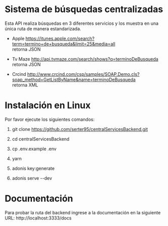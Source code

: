 # Sistema de búsquedas centralizadas

Esta API realiza búsquedas en 3 diferentes servicios y los muestra en una única ruta de manera estandarizada.

* Apple https://itunes.apple.com/search?term=termino+de+busqueda&limit=25&media=all  
retorna JSON

* Tv Maze http://api.tvmaze.com/search/shows?q=terminoDeBusqueda  
retorna JSON

* Crcind http://www.crcind.com/csp/samples/SOAP.Demo.cls?soap_method=GetListByName&name=terminoDeBusqueda  
retorna XML

# Instalación en Linux

Por favor ejecute los siguientes comandos:  

1. git clone https://github.com/serter95/centralServicesBackend.git

2. cd centralServicesBackend

3. cp .env.example .env

3. yarn

4. adonis key:generate

5. adonis serve --dev

# Documentación

Para probar la ruta del backend ingrese a la documentación en la siguiente URL: http://localhost:3333/docs